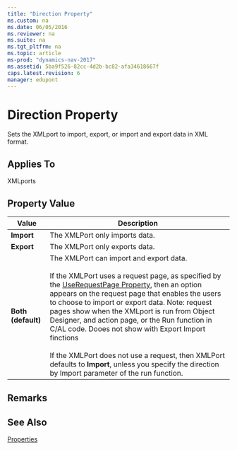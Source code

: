 ```yaml
---
title: "Direction Property"
ms.custom: na
ms.date: 06/05/2016
ms.reviewer: na
ms.suite: na
ms.tgt_pltfrm: na
ms.topic: article
ms-prod: "dynamics-nav-2017"
ms.assetid: 5ba9f526-82cc-4d2b-bc82-afa34618667f
caps.latest.revision: 6
manager: edupont
---
```

# Direction Property
Sets the XMLport to import, export, or import and export data in XML format.  
  
## Applies To  
 XMLports  
  
## Property Value  
  
|**Value**|**Description**|  
|---------------|---------------------|  
|**Import**|The XMLPort only imports data.|  
|**Export**|The XMLPort only exports data.|  
|**Both \(default\)**|The XMLPort can import and export data.<br /><br /> If the XMLPort uses a request page, as specified by the [UseRequestPage Property](UseRequestPage-Property.md), then an option appears on the request page that enables the users to choose to import or export data. Note: request pages show when the XMLport is run from Object Designer, and action page, or the Run function in C/AL code. Dooes not show with Export Import finctions<br /><br /> If the XMLPort does not use a request, then XMLPort defaults to **Import**, unless you specify the direction by Import parameter of the run function.|  
  
## Remarks  
  
## See Also  
 [Properties](Properties.md)